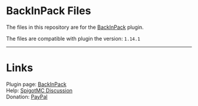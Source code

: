 # BackInPack Files
The files in this repository are for the [BackInPack](https://www.spigotmc.org/resources/backinpack-portable-backpack-%E2%9C%A8-1-13-x-1-19-x.102384/) plugin.

The files are compatible with plugin the version: <code>1.14.1</code>

___

# Links
Plugin page: [BackInPack](https://www.spigotmc.org/resources/backinpack-portable-backpack-%E2%9C%A8-1-13-x-1-19-x.102384/)  
Help: [SpigotMC Discussion](https://www.spigotmc.org/threads/backinpack-portable-backpack-%E2%9C%A8-1-13-x-1-19-x.559147/)  
Donation: [PayPal](https://www.paypal.me/oliosdonate)
